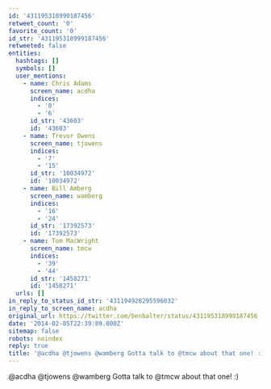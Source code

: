 ```yaml
---
id: '431195318999187456'
retweet_count: '0'
favorite_count: '0'
id_str: '431195318999187456'
retweeted: false
entities:
  hashtags: []
  symbols: []
  user_mentions:
    - name: ‏Chris Adams‎
      screen_name: acdha
      indices:
        - '0'
        - '6'
      id_str: '43603'
      id: '43603'
    - name: Trevor Owens
      screen_name: tjowens
      indices:
        - '7'
        - '15'
      id_str: '10034972'
      id: '10034972'
    - name: Bill Amberg
      screen_name: wamberg
      indices:
        - '16'
        - '24'
      id_str: '17392573'
      id: '17392573'
    - name: Tom MacWright
      screen_name: tmcw
      indices:
        - '39'
        - '44'
      id_str: '1458271'
      id: '1458271'
  urls: []
in_reply_to_status_id_str: '431194928295596032'
in_reply_to_screen_name: acdha
original_url: https://twitter.com/benbalter/status/431195318999187456
date: '2014-02-05T22:39:09.000Z'
sitemap: false
robots: noindex
reply: true
title: '@acdha @tjowens @wamberg Gotta talk to @tmcw about that one! :)'
---
```


@acdha @tjowens @wamberg Gotta talk to @tmcw about that one! :)